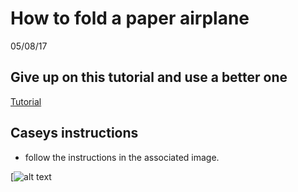 # How to fold a paper airplane

05/08/17


## Give up on this tutorial and use a better one
[Tutorial](http://www.artofmanliness.com/2014/09/16/how-to-make-the-worlds-best-paper-airplanes/)


## Caseys instructions
* follow the instructions in the associated image.

[![alt text](https://upload.wikimedia.org/wikipedia/commons/thumb/c/c4/Paper_Airplane.png/300px-Paper_Airplane.png)

